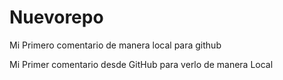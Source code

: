 # Nuevorepo

Mi Primero comentario de manera local para github

Mi Primer comentario desde GitHub para verlo de manera Local
